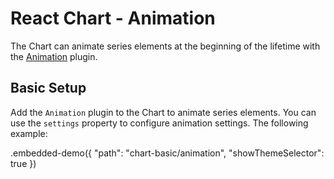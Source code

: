# React Chart - Animation

The Chart can animate series elements at the beginning of the lifetime with the [Animation](../reference/animation.md) plugin.

## Basic Setup

Add the `Animation` plugin to the Chart to animate series elements. You can use the `settings` property to configure animation settings. The following example:

.embedded-demo({ "path": "chart-basic/animation", "showThemeSelector": true })
